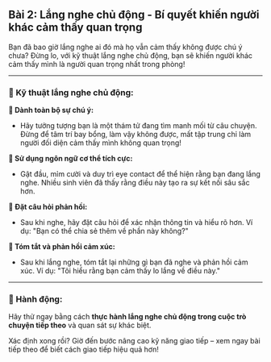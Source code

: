 ## Bài 2: Lắng nghe chủ động - Bí quyết khiến người khác cảm thấy quan trọng  

Bạn đã bao giờ lắng nghe ai đó mà họ vẫn cảm thấy không được chú ý chưa? Đừng lo, với kỹ thuật lắng nghe chủ động, bạn sẽ khiến người khác cảm thấy mình là người quan trọng nhất trong phòng!

---

### 📌 Kỹ thuật lắng nghe chủ động:

**🔹 Dành toàn bộ sự chú ý:**
- Hãy tưởng tượng bạn là một thám tử đang tìm manh mối từ câu chuyện. Đừng để tâm trí bay bổng, làm vậy không được, mất tập trung chỉ làm người đối diện cảm thấy mình không quan trọng!

**🔹 Sử dụng ngôn ngữ cơ thể tích cực:**
- Gật đầu, mỉm cười và duy trì eye contact để thể hiện rằng bạn đang lắng nghe. Nhiều sinh viên đã thấy rằng điều này tạo ra sự kết nối sâu sắc hơn.

**🔹 Đặt câu hỏi phản hồi:**
- Sau khi nghe, hãy đặt câu hỏi để xác nhận thông tin và hiểu rõ hơn. Ví dụ: "Bạn có thể chia sẻ thêm về phần này không?"

**🔹 Tóm tắt và phản hồi cảm xúc:**
- Sau khi lắng nghe, tóm tắt lại những gì bạn đã nghe và phản hồi cảm xúc. Ví dụ: "Tôi hiểu rằng bạn cảm thấy lo lắng về điều này."

---

### 🚀 Hành động:

Hãy thử ngay bằng cách **thực hành lắng nghe chủ động trong cuộc trò chuyện tiếp theo** và quan sát sự khác biệt.

Xác định xong rồi? Giờ đến bước nâng cao kỹ năng giao tiếp – xem ngay bài tiếp theo để biết cách giao tiếp hiệu quả hơn!